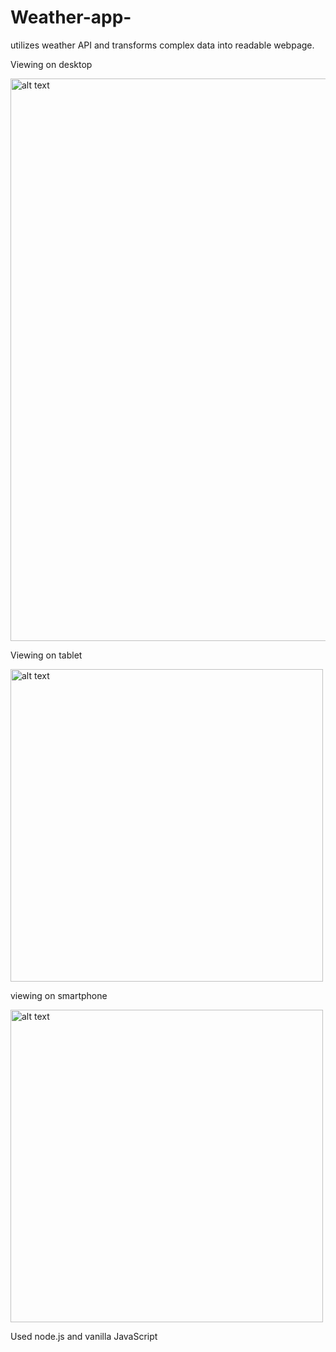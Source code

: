 # Weather-app-
utilizes weather API and transforms complex data into readable webpage.


Viewing on desktop

<img src="https://github.com/Hvitrevs/Weather-app-/assets/134542496/2a3c0088-21c7-4928-a351-243ccbd781d4" alt="alt text" width="900">



Viewing on tablet

<img src="https://github.com/Hvitrevs/Weather-app-/assets/134542496/202ceb77-0fab-49b2-8de8-b7362a96d110" alt="alt text" width="500">

viewing on smartphone

<img src="https://github.com/Hvitrevs/Weather-app-/assets/134542496/00f47f45-531c-45eb-9b4f-8d46e7c57625" alt="alt text" width="500">

Used node.js and vanilla JavaScript
